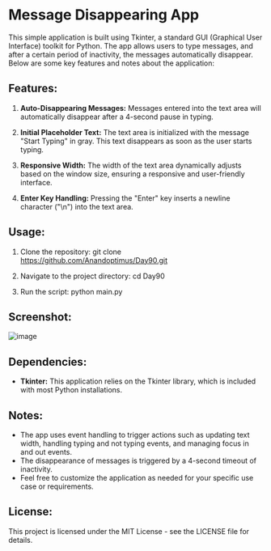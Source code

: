 # **Message Disappearing App**
This simple application is built using Tkinter, a standard GUI (Graphical User Interface) toolkit for Python. The app allows users to type messages, and after a certain period of inactivity, the messages automatically disappear. Below are some key features and notes about the application:

## Features:
1.  **Auto-Disappearing Messages:** Messages entered into the text area will automatically disappear after a 4-second pause in typing.

2. **Initial Placeholder Text:** The text area is initialized with the message "Start Typing" in gray. This text disappears as soon as the user starts typing.

3. **Responsive Width:** The width of the text area dynamically adjusts based on the window size, ensuring a responsive and user-friendly interface.

4. **Enter Key Handling:** Pressing the "Enter" key inserts a newline character ("\n") into the text area.

## Usage:
1. Clone the repository:
  git clone https://github.com/Anandoptimus/Day90.git

2. Navigate to the project directory:
  cd Day90

3. Run the script:
  python main.py

## Screenshot:
![image](https://github.com/Anandoptimus/Day90/assets/101982906/77ebfbcc-eed9-4a7a-94a3-dd0e025929e0)


## Dependencies:
+ **Tkinter:** This application relies on the Tkinter library, which is included with most Python installations.

## Notes:
+ The app uses event handling to trigger actions such as updating text width, handling typing and not typing events, and managing focus in and out events.
+ The disappearance of messages is triggered by a 4-second timeout of inactivity.
+ Feel free to customize the application as needed for your specific use case or requirements.

## License:
This project is licensed under the MIT License - see the LICENSE file for details.
